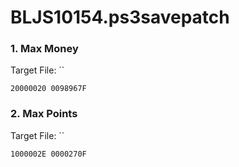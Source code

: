 # BLJS10154.ps3savepatch

### 1. Max Money

Target File: ``

```
20000020 0098967F
```

### 2. Max Points

Target File: ``

```
1000002E 0000270F
```

